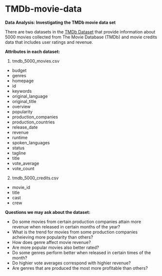 # TMDb-movie-data
**Data Analysis: Investigating the TMDb movie data set**

There are two datasets in the [TMDb Dataset](https://www.kaggle.com/tmdb/tmdb-movie-metadata) that provide information about 5000 movies collected from The Movie Database (TMDb) and movie credits data that includes user ratings and revenue.

**Attributes in each dataset:**
1. tmdb_5000_movies.csv
  - budget
  - genres
  - homepage
  - id
  - keywords
  - original_language
  - original_title
  - overview
  - popularity
  - production_companies
  - production_countries
  - release_date
  - revenue
  - runtime
  - spoken_languages
  - status
  - tagline
  - title
  - vote_average
  - vote_count
2. tmdb_5000_credits.csv
  - movie_id
  - title
  - cast
  - crew
  
  
**Questions we may ask about the dataset:** 
- Do some movies from certain production companies attain more revenue when released in certain months of the year?
- What is the trend for movies from some production companies acheieving more popularity than others?
- How does genre affect movie revenue?
- Are more popular movies also better rated?
- Do some genres perform better when released in certain times of the month?
- Do highier vote averages correspond with highier revenue?
- Are genres that are produced the most more profitable than others?
